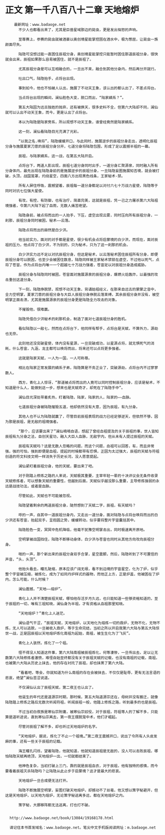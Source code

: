 # 正文 第一千八百八十二章 天地熔炉
        最新网址：www.badaoge.net
          不少人也都看出来了，尤其是巨兽星域那边的毙虫，更是发出恼怒的声响。
      
          至尊赛上，参赛的毙虫就被酒豪以奥创境星能掌控困在酒水中，极为憋屈，让毙虫一族颜面尽失。
      
          陆隐可没想过能一直困住辰祖分身，奥创境星能掌控只能暂时困住那道辰祖分身，很快就会出来，辰祖如果那么容易被困住，就不是辰祖了。
      
          尤其辰祖分身是可以互相融合的，一旦出不来，融合到其他分身内，然后再分开就行。
      
          吐出口气，陆隐抬手，点将台出现。
      
          事到如今，他也不怕被人认出，施展了不动天王象，该认出的都认出了，不差点将台。
      
          当点将台出现的瞬间，澜仙脸色大变，脱口而出，“陆家嫡系？”。
      
          第五大陆因为远古独姓的抛弃，还有被换天，很多史料不全，但第六大陆却不同，澜仙就可以认出不动天王象，而今，更是认出了点将台。
      
          本以为陆隐是陆家旁系，所以观想不动天王象，谁曾经竟然是陆家嫡系。
      
          这一刻，澜仙看陆隐目光充满了光彩。
      
          “以我之名.唤将”，陆隐缓缓开口，与此同时，施展逆步的辰祖分身走出，透明化辰祖分身与施展夏家刀意的辰祖分身分开，七道分身将陆隐包围，形成了足以震撼半祖的一幕。
      
          辰祖，与陆家嫡系，这一战，在第五大陆开启。
      
          点将台下，两道人影出现，辰祖七道分身同时出手，一道分身汇聚源泉，同时融入所有分身体内，最先出现在陆隐身前的是施展逆步的辰祖分身，一旦陆隐妄图施展知否境，就会被打破，头顶，战国笼罩，灼烧星空，四面八方出现黑色线条，王家秘术-禁。
      
          所有人屏住呼吸，震撼望着，辰祖每一道分身都足以对付六七十万战力星使，陆隐等于同时对抗七位强大星使。
      
          有攻，有控，有防御，也有治疗，简直完美，这就是辰祖，凭一己之力屠杀第六大陆祖境强者，令第六大陆下起了血雨，无数人痛苦绝望。
      
          陆隐身前，被点将而出的一人抬手，下压，虚空出现云雾，同时压向所有辰祖分身，一刹那，辰祖分身同时被困，秘术——云落。
      
          陆隐点将而出的赫然是白少洪。
      
          他当前实力，面对的对手都是星使，很少有机会点将启蒙境的白少洪，而现在，面对辰祖的压力，他点将了白少洪，不为别的，只为秘术，只为了这一刹那的机会。
      
          白少洪实力远不足以对抗辰祖分身，但这是秘术，以云落秘术困住辰祖所有分身，即便辰祖分身可以脱困，也至少会被困住数息，陆隐同样被王家秘术禁锁在虚空，不过他以死气，点将了苍宙，作为点将台内唯一一个超越七十万战力强者，苍宙足以对辰祖分身造成威胁。
      
          辰祖分身与陆隐同时被困，苍宙面对施展源泉的辰祖分身，爆燃火焰轰炸，以最强的攻击重创这道分身。
      
          下一刻，陆隐挣脱禁，观想不动天王象，背诵始祖经义，在那来自远古的蒙蒙之音中，全力空明掌，夏家刀意的辰祖分身与大巨人辰祖分身挣脱云落束缚，其余辰祖分身并没有，被空明掌正面击溃，尤其是施展源泉的辰祖分身更是陆隐全力攻击的对象。
      
          不摧毁他，很难赢。
      
          陆隐凭借白少洪秘术的刹那机会，制造了面对七道辰祖分身的胜机。
      
          看似陆隐以一敌七，然而在点将台下，他同样有帮手，点将台是天赋，不算外力，源劫也无奈。
      
          此刻他还没突破星使，体内没有星源，一旦突破成功，以星源点将，就无惧死气的消耗，什么苍宙，九涵，龙主都可以唤将而出，将来还可以点将更多强者。
      
          这就是陆家天赋，一人为一国，一人可称尊。
      
          相比在陆家正常发展的嫡系子弟，陆隐算是不务正业了，突破源劫，点将台内不过寥寥数人。
      
          西方，青化上人惊讶，“那道被点将而出的人竟可以同时控制辰祖分身，应该是秘术，不知道是什么人，能做到这一步，想来也是天赋奇才，却死在了陆隐手中”。
      
          澜仙目光深处带着炙热，盯着陆隐，陆家，陆家的人，陆家的——血脉。
      
          七道辰祖分身被陆隐摧毁五道，他却依然没有大意，因为辰祖，有九分身。
      
          其他人也不认为陆隐就赢了，尽管目前辰祖表现的战力已经足够逆天，但依然不够，因为那是辰祖，是无敌的祖境强者。
      
          “那个，应该要出来了”澜仙喃喃自语，想起了曾经血祖提及的关于辰祖的事，世人皆知辰祖有九分身之法，自创天星功，融入大巨人血脉，无敌宇内，但从未有人提过辰祖的天赋。
      
          辰祖有天赋吗？这是无数人忽略的问题，而这个问题，血祖可以回答，有，而且非常强，强的可怕，强到即便是血祖，提起的时候都带有恐惧，正因为太过强大，辰祖的天赋与符祖创造的符文科技文明一样消失于历史长河，没人愿意提起。
      
          澜仙紧盯着辰祖分身，他的天赋，要出来了吧。
      
          对于刚踏上修炼之路的人来说，天赋极其重要，主宰年轻一辈的十决评议会无条件收录天赋修炼者，可以想象天赋的重要性，但越到后面，天赋似乎越没那么重要，主导修炼强弱的永远是战技功法，或者是血脉。
      
          尽管如此，天赋也不可能被忽视。
      
          陆隐望着剩余的两道辰祖分身，陡然想到了天赋二字，辰祖，有天赋吗？
      
          呼的一声，自其中一道辰祖分身内，又走出一道分身，面对陆隐与点将台唤将而出的白少洪还有苍宙，抬起双手，呈抱圆之势，缓缓转动，似乎要将整片宇宙囊括其中。
      
          陆隐脸色一变，冥冥中危机降临，他毫不犹豫空明掌击出，同时极速离开原地。
      
          空明掌被战国挡住，陆隐不断移动身体，白少洪与苍宙也同时从其他方向攻向辰祖分身。
      
          啪的一声，那个新出来的辰祖分身双手合掌，星空震颤，然后，陆隐听到了不可置信的声音，“头，头顶”。
      
          他抬头看去，瞳孔陡缩，原本应该广阔无垠，看不到边境的宇宙星空，化为了炉，似乎整个宇宙被压缩，被炼化，成为了如同丹炉样式的器物，而他正上方，正是炉盖，他被困在了炉内，怎么可能，什么时候？
      
          澜仙震撼，“天地——熔炉”。
      
          青化上人并不清楚辰祖天赋，哪怕他存活岁月久远，也只能知道一些够资格知道的，至于辰祖的一切，唯有三祖知晓，澜仙身为半祖，才有资格从血祖那里知晓。
      
          “天地熔炉？”青化上人迷茫。
      
          澜仙语气干涩，“辰祖天赋，天地熔炉，以天地化为熔炼一切的鼎炉，无物不化，无物不炼，无人可以逃脱，一旦被收入鼎炉，等于生命完结，当初之所以开启我第六大陆与第五大陆惊世一战，正是因辰祖以天地熔炉炼化南祖为起始，南祖，被生生化为了飞灰”。
      
          青化上人骇然，炼化了一个祖。
      
          怪不得没人知道这件事，第六大陆南祖被辰祖炼化，何等凄惨，一旦传出去，足以让无数第六大陆修炼者激愤，难怪自始至终都没有关于辰祖天赋的记载，也没有南祖的记载，南祖，也被第六大陆从历史上抹去，他的存在衬托了辰祖，却也抹黑了第六大陆。
      
          “看着吧，等会，你就知道为什么南祖的存在会被抹去，不仅仅是耻辱，更有无法言语的悲哀，绝望”澜仙苦涩说道。
      
          不仅澜仙认出了辰祖天赋，第二夜王也认出了。
      
          他诞生的年代还是道源宗时期，那时候，第五大陆道源宗还在，母树并没有搬迁，就像陆隐踏上修炼之路后无数次听闻符祖，听闻辰祖一般，他踏上修炼之路，听到最多的也是辰祖。
      
          不过当初白夜族是寒仙宗附庸，被寒仙宗奴役，对于辰祖，符祖等人的了解不多，只能算是道听途说，直到寒仙宗离去，第一夜王摆脱笼中术，他们才崛起。
      
          尽管对辰祖了解不多，却也听过天地熔炉的名字。
      
          “天地熔炉，据说，炼化了不止一个祖境…”第二夜王震撼开口，说出了令所有人头皮发麻的事，还有一些关于辰祖的记载。
      
          海王瞳孔闪烁，望着陆隐，他就知道，他就知道辰祖是无敌的，没人可以击败辰祖，哪怕陆隐天赋再绝顶，天地熔炉一出，一切就都结束了。
      
          他神色复杂，当初打破上三门，靠的就是辰祖血衣，对于辰祖，他有独特的感情，而今要看着辰祖灭杀陆隐吗？让陆隐从此止步于启蒙境？这才是最大的悲哀。
      
          天地熔炉一旦合成便无法打开。
      
          陆隐不断施展空明掌，妄图打破天地熔炉，却撼动不了丝毫，他又想以策字秘避开，但这是天地熔炉，以天地为熔炉，无论策字秘逃离多远，都在天地熔炉之内。
      
          策字秘，大挪移阵都无法逃离，打也打不破。
      
      
      http://www.badaoge.net/book/13084/19168178.html
      
      请记住本书首发域名：www.badaoge.net。笔尖中文手机版阅读网址：m.badaoge.net